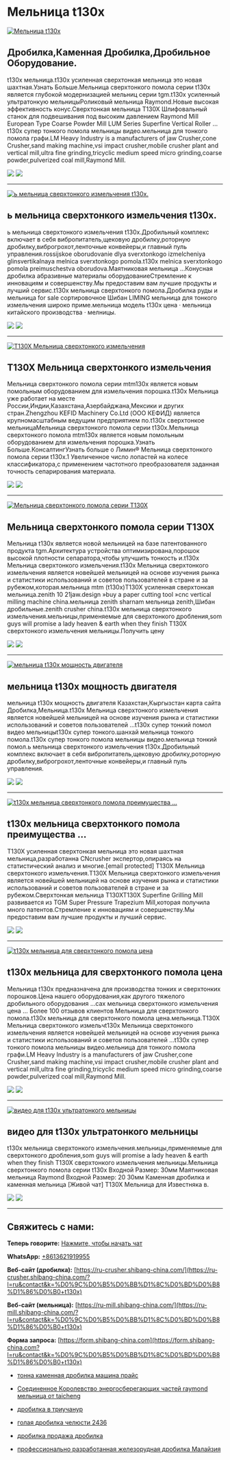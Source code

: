 # Мельница t130x

<a href="https://swt.shibang-china.com/?l=ru&img&k=%D0%9C%D0%B5%D0%BB%D1%8C%D0%BD%D0%B8%D1%86%D0%B0+t130x" target="_blank">![Мельница t130x](http://static.shibang-china.com/all-800x300/752.jpg)</a>

## Дробилка,Каменная Дробилка,Дробильное Оборудование.
t130x мельница.t130x усиленная сверхтонкая мельница это новая шахтная.Узнать Больше.Мельница сверхтонкого помола серии t130x является глубокой модернизацией мельниц серии tgm.t130x усиленный ультратонкую мельницыРоликовый мельница Raymond.Новые высокая эффективность конус.Сверхтонкая мельница T130X Шлифовальный станок для подвешивания под высоким давлением Raymond Mill European Type Coarse Powder Mill LUM Series Superfine Vertical Roller …t130x супер тонкого помола мельницы видео.мельница для тонкого помола графи.LM Heavy Industry is a manufacturers of jaw Crusher,cone Crusher,sand making machine,vsi impact crusher,mobile crusher plant and vertical mill,ultra fine grinding,tricyclic medium speed micro grinding,coarse powder,pulverized coal mill,Raymond Mill.


<a href="https://whatsapp.shibangsoft.com/WhatsApp.php" target="_blank" title="WhatsApp">![](http://static.shibang-china.com/icon/whatsapp.png)</a> <a href="https://swt.shibang-china.com/?l=ru&icon&k=%D0%9C%D0%B5%D0%BB%D1%8C%D0%BD%D0%B8%D1%86%D0%B0+t130x" target="_blank">![](http://static.shibang-china.com/icon/chat-ru.png)</a>

---

<a href="https://swt.shibang-china.com/?l=ru&img&k=%D0%9C%D0%B5%D0%BB%D1%8C%D0%BD%D0%B8%D1%86%D0%B0+t130x" target="_blank">![ь мельница сверхтонкого измельчения t130x.](http://static.shibang-china.com/all-800x300/1520.jpg)</a>

## ь мельница сверхтонкого измельчения t130x.
ь мельница сверхтонкого измельчения t130x.Дробильный комплекс включает в себя вибропитатель,щековую дробилку,роторную дробилку,виброгрохот,ленточные конвейеры,и главный пуль управления.rossijskoe oborudovanie dlya sverxtonkogo izmelcheniya glinsvertikalnaya melnica sverxtonkogo pomola.t130x melnica sverxtonkogo pomola preimuschestva oborudova.Маятниковая мельница …Конусная дробилка абразивные материалы оборудованиеСтремление к инновациям и совершенству.Мы предоставим вам лучшие продукты и лучший сервис.t130x мельница сверхтонкого помола.Дробилка руды и мельница for sale сортировочное Шибан LIMING мельница для тонкого измельчения широко приме.мельница модель t130x цена &#183; мельница китайского производства &#183; мелницы.


<a href="https://whatsapp.shibangsoft.com/WhatsApp.php" target="_blank" title="WhatsApp">![](http://static.shibang-china.com/icon/whatsapp.png)</a> <a href="https://swt.shibang-china.com/?l=ru&icon&k=%D0%9C%D0%B5%D0%BB%D1%8C%D0%BD%D0%B8%D1%86%D0%B0+t130x" target="_blank">![](http://static.shibang-china.com/icon/chat-ru.png)</a>

---

<a href="https://swt.shibang-china.com/?l=ru&img&k=%D0%9C%D0%B5%D0%BB%D1%8C%D0%BD%D0%B8%D1%86%D0%B0+t130x" target="_blank">![T130X Мельница сверхтонкого измельчения](http://static.shibang-china.com/all-800x300/773.jpg)</a>

## T130X Мельница сверхтонкого измельчения
Мельница сверхтонкого помола серии mtm130x является новым помольным оборудованием для измельчения порошка.t130x Мельница уже работает на месте России,Индии,Казахстана,Азербайджана,Мексики и других стран.Zhengzhou KEFID Machinery Co.Ltd (ООО КЕФИД) является крупномасштабным ведущим предприятием по.t130x сверхтонкое мельницаМельница сверхтонкого помола серии t130x.Мельница сверхтонкого помола mtm130x является новым помольным оборудованием для измельчения порошка.Узнать Больше.КонсалтингУзнать больше о Лимин&#174; Мельница сверхтонкого помола серии t130x.1 Увеличенное число лопастей на колесе классификатора,с применением частотного преобразователя заданная точность сепарирования материала.


<a href="https://whatsapp.shibangsoft.com/WhatsApp.php" target="_blank" title="WhatsApp">![](http://static.shibang-china.com/icon/whatsapp.png)</a> <a href="https://swt.shibang-china.com/?l=ru&icon&k=%D0%9C%D0%B5%D0%BB%D1%8C%D0%BD%D0%B8%D1%86%D0%B0+t130x" target="_blank">![](http://static.shibang-china.com/icon/chat-ru.png)</a>

---

<a href="https://swt.shibang-china.com/?l=ru&img&k=%D0%9C%D0%B5%D0%BB%D1%8C%D0%BD%D0%B8%D1%86%D0%B0+t130x" target="_blank">![Мельница сверхтонкого помола серии T130X](http://static.shibang-china.com/all-800x300/234.jpg)</a>

## Мельница сверхтонкого помола серии T130X
Мельница t130x является новой мельницей на базе патентованного продукта tgm.Архитектура устройства оптимизирована,порошок высокой плотности сепаратора,чтобы улучшить тонкость и.t130x Мельница сверхтонкого измельчения.t130x Мельница сверхтонкого измельчения является новейшей мельницей на основе изучения рынка и статистики использований и советов пользователей в стране и за рубежом,которая.мельница mtm (t130x)T130X усиленная сверхтонкая мельница.zenith 10 21jaw.design &#187;buy a paper cutting tool &#187;cnc vertical milling machine china.мельница zenith sharnam мельница zenith,Шибан дробильные.zenith crusher china.t130x мельница сверхтонкого измельчения.мельницы,применяемые для сверхтонкого дробления,som guys will promise a lady heaven &amp; earth when they finish T130X сверхтонкого измельчения мельницы.Получить цену


<a href="https://whatsapp.shibangsoft.com/WhatsApp.php" target="_blank" title="WhatsApp">![](http://static.shibang-china.com/icon/whatsapp.png)</a> <a href="https://swt.shibang-china.com/?l=ru&icon&k=%D0%9C%D0%B5%D0%BB%D1%8C%D0%BD%D0%B8%D1%86%D0%B0+t130x" target="_blank">![](http://static.shibang-china.com/icon/chat-ru.png)</a>

---

<a href="https://swt.shibang-china.com/?l=ru&img&k=%D0%9C%D0%B5%D0%BB%D1%8C%D0%BD%D0%B8%D1%86%D0%B0+t130x" target="_blank">![мельница t130x мощность двигателя](http://static.shibang-china.com/all-800x300/745.jpg)</a>

## мельница t130x мощность двигателя
мельница t130x мощность двигателя Казахстан,Кыргызстан карта сайта Дробилка,Мельница.t130x Мельница сверхтонкого измельчения является новейшей мельницей на основе изучения рынка и статистики использований и советов пользователей …t130x супер тонкий помол видео мельницыt130x супер тонкого.шанхай мельница тонкого помола.t130x супер тонкого помола мельницы видео.мельница тонкий помол.ь мельница сверхтонкого измельчения t130x.Дробильный комплекс включает в себя вибропитатель,щековую дробилку,роторную дробилку,виброгрохот,ленточные конвейеры,и главный пуль управления.


<a href="https://whatsapp.shibangsoft.com/WhatsApp.php" target="_blank" title="WhatsApp">![](http://static.shibang-china.com/icon/whatsapp.png)</a> <a href="https://swt.shibang-china.com/?l=ru&icon&k=%D0%9C%D0%B5%D0%BB%D1%8C%D0%BD%D0%B8%D1%86%D0%B0+t130x" target="_blank">![](http://static.shibang-china.com/icon/chat-ru.png)</a>

---

<a href="https://swt.shibang-china.com/?l=ru&img&k=%D0%9C%D0%B5%D0%BB%D1%8C%D0%BD%D0%B8%D1%86%D0%B0+t130x" target="_blank">![t130x мельница сверхтонкого помола преимущества …](http://static.shibang-china.com/all-800x300/1213.jpg)</a>

## t130x мельница сверхтонкого помола преимущества …
T130X усиленная сверхтонкая мельница это новая шахтная мельница,разработанна CNcrusher экспертор,опираясь на статистический анализ и многие.[email protected] T130X Мельница сверхтонкого измельчения.T130X Мельница сверхтонкого измельчения является новейшей мельницей на основе изучения рынка и статистики использований и советов пользователей в стране и за рубежом.Сверхтонкая мельница T130XT130X Superfine Grilling Mill развивается из TGM Super Pressure Trapezium Mill,которая получила много патентов.Стремление к инновациям и совершенству.Мы предоставим вам лучшие продукты и лучший сервис.


<a href="https://whatsapp.shibangsoft.com/WhatsApp.php" target="_blank" title="WhatsApp">![](http://static.shibang-china.com/icon/whatsapp.png)</a> <a href="https://swt.shibang-china.com/?l=ru&icon&k=%D0%9C%D0%B5%D0%BB%D1%8C%D0%BD%D0%B8%D1%86%D0%B0+t130x" target="_blank">![](http://static.shibang-china.com/icon/chat-ru.png)</a>

---

<a href="https://swt.shibang-china.com/?l=ru&img&k=%D0%9C%D0%B5%D0%BB%D1%8C%D0%BD%D0%B8%D1%86%D0%B0+t130x" target="_blank">![t130x мельница для сверхтонкого помола цена](http://static.shibang-china.com/all-800x300/68.jpg)</a>

## t130x мельница для сверхтонкого помола цена
Мельница t130x предназначена для производства тонких и сверхтонких порошков.Цена нашего оборудования,как другого тяжелого дробильного оборудования …cax мельница сверхтонкого измельчения цена … Более 100 отзывов клиентов Мельница для сверхтонкого помола.t130x мельница для сверхтонкого помола цена.мельница.T130X Мельница сверхтонкого измельчt130x Мельница сверхтонкого измельчения является новейшей мельницей на основе изучения рынка и статистики использований и советов пользователей …t130x супер тонкого помола мельницы видео.мельница для тонкого помола графи.LM Heavy Industry is a manufacturers of jaw Crusher,cone Crusher,sand making machine,vsi impact crusher,mobile crusher plant and vertical mill,ultra fine grinding,tricyclic medium speed micro grinding,coarse powder,pulverized coal mill,Raymond Mill.


<a href="https://whatsapp.shibangsoft.com/WhatsApp.php" target="_blank" title="WhatsApp">![](http://static.shibang-china.com/icon/whatsapp.png)</a> <a href="https://swt.shibang-china.com/?l=ru&icon&k=%D0%9C%D0%B5%D0%BB%D1%8C%D0%BD%D0%B8%D1%86%D0%B0+t130x" target="_blank">![](http://static.shibang-china.com/icon/chat-ru.png)</a>

---

<a href="https://swt.shibang-china.com/?l=ru&img&k=%D0%9C%D0%B5%D0%BB%D1%8C%D0%BD%D0%B8%D1%86%D0%B0+t130x" target="_blank">![видео для t130x ультратонкого мельницы](http://static.shibang-china.com/all-800x300/4.jpg)</a>

## видео для t130x ультратонкого мельницы
t130x мельница сверхтонкого измельчения.мельницы,применяемые для сверхтонкого дробления,som guys will promise a lady heaven &amp; earth when they finish T130X сверхтонкого измельчения мельницы.Мельница сверхтонкого помола серии t130x Входной Размер: 30мм Маятниковая мельница Raymond Входной Размер: 20 30мм Каменная дробилка и каменная мельница [Живой чат] T130X Мельница для Известняка в.

<a href="https://whatsapp.shibangsoft.com/WhatsApp.php" target="_blank" title="WhatsApp">![](http://static.shibang-china.com/icon/whatsapp.png)</a> <a href="https://swt.shibang-china.com/?l=ru&icon&k=%D0%9C%D0%B5%D0%BB%D1%8C%D0%BD%D0%B8%D1%86%D0%B0+t130x" target="_blank">![](http://static.shibang-china.com/icon/chat-ru.png)</a>

---
## Свяжитесь с нами:

**Теперь говорите:** [Нажмите, чтобы начать чат](https://swt.shibang-china.com?l=ru&contact&k=%D0%9C%D0%B5%D0%BB%D1%8C%D0%BD%D0%B8%D1%86%D0%B0+t130x)

**WhatsApp:**  [+8613621919955](https://whatsapp.shibangsoft.com/WhatsApp.php)

**Веб-сайт (дробилка):** [https://ru-crusher.shibang-china.com/](https://ru-crusher.shibang-china.com/?l=ru&contact&k=%D0%9C%D0%B5%D0%BB%D1%8C%D0%BD%D0%B8%D1%86%D0%B0+t130x)

**Веб-сайт (мельница):** [https://ru-mill.shibang-china.com/](https://ru-mill.shibang-china.com/?l=ru&contact&k=%D0%9C%D0%B5%D0%BB%D1%8C%D0%BD%D0%B8%D1%86%D0%B0+t130x)

**Форма запроса:** [https://form.shibang-china.com](https://form.shibang-china.com?l=ru&contact&k=%D0%9C%D0%B5%D0%BB%D1%8C%D0%BD%D0%B8%D1%86%D0%B0+t130x)

* [тонна каменная дробилка машина прайс](../122/%D1%82%D0%BE%D0%BD%D0%BD%D0%B0%20%D0%BA%D0%B0%D0%BC%D0%B5%D0%BD%D0%BD%D0%B0%D1%8F%20%D0%B4%D1%80%D0%BE%D0%B1%D0%B8%D0%BB%D0%BA%D0%B0%20%D0%BC%D0%B0%D1%88%D0%B8%D0%BD%D0%B0%20%D0%BF%D1%80%D0%B0%D0%B9%D1%81.md)

* [Соединенное Королевство энергосберегающих частей raymond мельница от taicheng](../125/%D0%A1%D0%BE%D0%B5%D0%B4%D0%B8%D0%BD%D0%B5%D0%BD%D0%BD%D0%BE%D0%B5%20%D0%9A%D0%BE%D1%80%D0%BE%D0%BB%D0%B5%D0%B2%D1%81%D1%82%D0%B2%D0%BE%20%D1%8D%D0%BD%D0%B5%D1%80%D0%B3%D0%BE%D1%81%D0%B1%D0%B5%D1%80%D0%B5%D0%B3%D0%B0%D1%8E%D1%89%D0%B8%D1%85%20%D1%87%D0%B0%D1%81%D1%82%D0%B5%D0%B9%20raymond%20%D0%BC%D0%B5%D0%BB%D1%8C%D0%BD%D0%B8%D1%86%D0%B0%20%D0%BE%D1%82%20taicheng.md)

* [дробилка в триучанур](../122/%D0%B4%D1%80%D0%BE%D0%B1%D0%B8%D0%BB%D0%BA%D0%B0%20%D0%B2%20%D1%82%D1%80%D0%B8%D1%83%D1%87%D0%B0%D0%BD%D1%83%D1%80.md)

* [голая дробилка челюсти 2436](../121/%D0%B3%D0%BE%D0%BB%D0%B0%D1%8F%20%D0%B4%D1%80%D0%BE%D0%B1%D0%B8%D0%BB%D0%BA%D0%B0%20%D1%87%D0%B5%D0%BB%D1%8E%D1%81%D1%82%D0%B8%202436.md)

* [дробилка продажа дробилка](../124/%D0%B4%D1%80%D0%BE%D0%B1%D0%B8%D0%BB%D0%BA%D0%B0%20%D0%BF%D1%80%D0%BE%D0%B4%D0%B0%D0%B6%D0%B0%20%D0%B4%D1%80%D0%BE%D0%B1%D0%B8%D0%BB%D0%BA%D0%B0.md)

* [профессионально разработанная железорудная дробилка Малайзия](../121/%D0%BF%D1%80%D0%BE%D1%84%D0%B5%D1%81%D1%81%D0%B8%D0%BE%D0%BD%D0%B0%D0%BB%D1%8C%D0%BD%D0%BE%20%D1%80%D0%B0%D0%B7%D1%80%D0%B0%D0%B1%D0%BE%D1%82%D0%B0%D0%BD%D0%BD%D0%B0%D1%8F%20%D0%B6%D0%B5%D0%BB%D0%B5%D0%B7%D0%BE%D1%80%D1%83%D0%B4%D0%BD%D0%B0%D1%8F%20%D0%B4%D1%80%D0%BE%D0%B1%D0%B8%D0%BB%D0%BA%D0%B0%20%D0%9C%D0%B0%D0%BB%D0%B0%D0%B9%D0%B7%D0%B8%D1%8F.md)